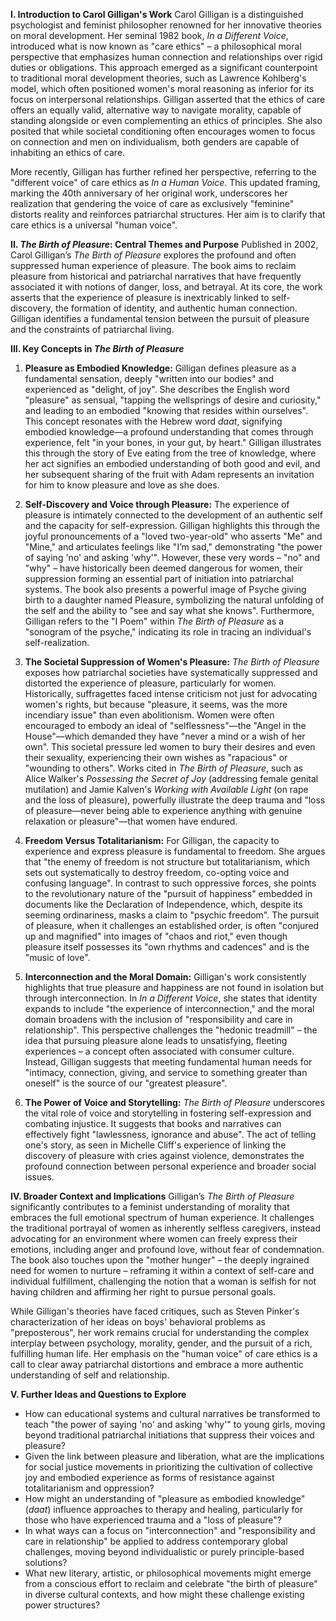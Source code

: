 **I. Introduction to Carol Gilligan's Work** Carol Gilligan is a distinguished psychologist and feminist philosopher renowned for her innovative theories on moral development. Her seminal 1982 book, _In a Different Voice_, introduced what is now known as "care ethics" – a philosophical moral perspective that emphasizes human connection and relationships over rigid duties or obligations. This approach emerged as a significant counterpoint to traditional moral development theories, such as Lawrence Kohlberg's model, which often positioned women's moral reasoning as inferior for its focus on interpersonal relationships. Gilligan asserted that the ethics of care offers an equally valid, alternative way to navigate morality, capable of standing alongside or even complementing an ethics of principles. She also posited that while societal conditioning often encourages women to focus on connection and men on individualism, both genders are capable of inhabiting an ethics of care.

More recently, Gilligan has further refined her perspective, referring to the "different voice" of care ethics as _In a Human Voice_. This updated framing, marking the 40th anniversary of her original work, underscores her realization that gendering the voice of care as exclusively "feminine" distorts reality and reinforces patriarchal structures. Her aim is to clarify that care ethics is a universal "human voice".

**II. _The Birth of Pleasure_: Central Themes and Purpose** Published in 2002, Carol Gilligan’s _The Birth of Pleasure_ explores the profound and often suppressed human experience of pleasure. The book aims to reclaim pleasure from historical and patriarchal narratives that have frequently associated it with notions of danger, loss, and betrayal. At its core, the work asserts that the experience of pleasure is inextricably linked to self-discovery, the formation of identity, and authentic human connection. Gilligan identifies a fundamental tension between the pursuit of pleasure and the constraints of patriarchal living.

**III. Key Concepts in _The Birth of Pleasure_**

1. **Pleasure as Embodied Knowledge:** Gilligan defines pleasure as a fundamental sensation, deeply "written into our bodies" and experienced as "delight, of joy". She describes the English word "pleasure" as sensual, "tapping the wellsprings of desire and curiosity," and leading to an embodied "knowing that resides within ourselves". This concept resonates with the Hebrew word _daat_, signifying embodied knowledge—a profound understanding that comes through experience, felt "in your bones, in your gut, by heart." Gilligan illustrates this through the story of Eve eating from the tree of knowledge, where her act signifies an embodied understanding of both good and evil, and her subsequent sharing of the fruit with Adam represents an invitation for him to know pleasure and love as she does.
    
2. **Self-Discovery and Voice through Pleasure:** The experience of pleasure is intimately connected to the development of an authentic self and the capacity for self-expression. Gilligan highlights this through the joyful pronouncements of a "loved two-year-old" who asserts "Me" and "Mine," and articulates feelings like "I’m sad," demonstrating "the power of saying 'no' and asking 'why'". However, these very words – "no" and "why" – have historically been deemed dangerous for women, their suppression forming an essential part of initiation into patriarchal systems. The book also presents a powerful image of Psyche giving birth to a daughter named Pleasure, symbolizing the natural unfolding of the self and the ability to "see and say what she knows". Furthermore, Gilligan refers to the "I Poem" within _The Birth of Pleasure_ as a "sonogram of the psyche," indicating its role in tracing an individual's self-realization.
    
3. **The Societal Suppression of Women's Pleasure:** _The Birth of Pleasure_ exposes how patriarchal societies have systematically suppressed and distorted the experience of pleasure, particularly for women. Historically, suffragettes faced intense criticism not just for advocating women's rights, but because "pleasure, it seems, was the more incendiary issue" than even abolitionism. Women were often encouraged to embody an ideal of "selflessness"—the "Angel in the House"—which demanded they have "never a mind or a wish of her own". This societal pressure led women to bury their desires and even their sexuality, experiencing their own wishes as "rapacious" or "wounding to others". Works cited in _The Birth of Pleasure_, such as Alice Walker's _Possessing the Secret of Joy_ (addressing female genital mutilation) and Jamie Kalven's _Working with Available Light_ (on rape and the loss of pleasure), powerfully illustrate the deep trauma and "loss of pleasure—never being able to experience anything with genuine relaxation or pleasure"—that women have endured.
    
4. **Freedom Versus Totalitarianism:** For Gilligan, the capacity to experience and express pleasure is fundamental to freedom. She argues that "the enemy of freedom is not structure but totalitarianism, which sets out systematically to destroy freedom, co-opting voice and confusing language". In contrast to such oppressive forces, she points to the revolutionary nature of the "pursuit of happiness" embedded in documents like the Declaration of Independence, which, despite its seeming ordinariness, masks a claim to "psychic freedom". The pursuit of pleasure, when it challenges an established order, is often "conjured up and magnified" into images of "chaos and riot," even though pleasure itself possesses its "own rhythms and cadences" and is the "music of love".
    
5. **Interconnection and the Moral Domain:** Gilligan's work consistently highlights that true pleasure and happiness are not found in isolation but through interconnection. In _In a Different Voice_, she states that identity expands to include "the experience of interconnection," and the moral domain broadens with the inclusion of "responsibility and care in relationship". This perspective challenges the "hedonic treadmill" – the idea that pursuing pleasure alone leads to unsatisfying, fleeting experiences – a concept often associated with consumer culture. Instead, Gilligan suggests that meeting fundamental human needs for "intimacy, connection, giving, and service to something greater than oneself" is the source of our "greatest pleasure".
    
6. **The Power of Voice and Storytelling:** _The Birth of Pleasure_ underscores the vital role of voice and storytelling in fostering self-expression and combating injustice. It suggests that books and narratives can effectively fight "lawlessness, ignorance and abuse". The act of telling one's story, as seen in Michelle Cliff's experience of linking the discovery of pleasure with cries against violence, demonstrates the profound connection between personal experience and broader social issues.
    

**IV. Broader Context and Implications** Gilligan’s _The Birth of Pleasure_ significantly contributes to a feminist understanding of morality that embraces the full emotional spectrum of human experience. It challenges the traditional portrayal of women as inherently selfless caregivers, instead advocating for an environment where women can freely express their emotions, including anger and profound love, without fear of condemnation. The book also touches upon the "mother hunger" – the deeply ingrained need for women to nurture – reframing it within a context of self-care and individual fulfillment, challenging the notion that a woman is selfish for not having children and affirming her right to pursue personal goals.

While Gilligan's theories have faced critiques, such as Steven Pinker's characterization of her ideas on boys' behavioral problems as "preposterous", her work remains crucial for understanding the complex interplay between psychology, morality, gender, and the pursuit of a rich, fulfilling human life. Her emphasis on the "human voice" of care ethics is a call to clear away patriarchal distortions and embrace a more authentic understanding of self and relationship.

**V. Further Ideas and Questions to Explore**

- How can educational systems and cultural narratives be transformed to teach "the power of saying 'no' and asking 'why'" to young girls, moving beyond traditional patriarchal initiations that suppress their voices and pleasure?
- Given the link between pleasure and liberation, what are the implications for social justice movements in prioritizing the cultivation of collective joy and embodied experience as forms of resistance against totalitarianism and oppression?
- How might an understanding of "pleasure as embodied knowledge" (_daat_) influence approaches to therapy and healing, particularly for those who have experienced trauma and a "loss of pleasure"?
- In what ways can a focus on "interconnection" and "responsibility and care in relationship" be applied to address contemporary global challenges, moving beyond individualistic or purely principle-based solutions?
- What new literary, artistic, or philosophical movements might emerge from a conscious effort to reclaim and celebrate "the birth of pleasure" in diverse cultural contexts, and how might these challenge existing power structures?